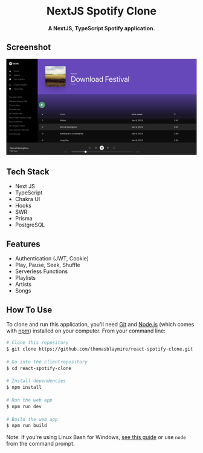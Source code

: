 <h1 align="center">
  NextJS Spotify Clone
  <br>
</h1>

<h4 align="center">A NextJS, TypeScript Spotify application.</h4>


## Screenshot

![](https://github.com/thomasblaymire/react-spotify-clone/blob/master/screenshot.png)

## Tech Stack

- Next JS
- TypeScript
- Chakra UI
- Hooks
- SWR
- Prisma
- PostgreSQL

## Features

- Authentication (JWT, Cookie)
- Play, Pause, Seek, Shuffle
- Serverless Functions
- Playlists
- Artists
- Songs

## How To Use

To clone and run this application, you'll need [Git](https://git-scm.com) and [Node.js](https://nodejs.org/en/download/) (which comes with [npm](http://npmjs.com)) installed on your computer. From your command line:

```bash
# Clone this repository
$ git clone https://github.com/thomasblaymire/react-spotify-clone.git

# Go into the clientrepository
$ cd react-spotify-clone

# Install dependencies
$ npm install

# Run the web app
$ npm run dev

# Build the web app
$ npm run build

```

Note: If you're using Linux Bash for Windows, [see this guide](https://www.howtogeek.com/261575/how-to-run-graphical-linux-desktop-applications-from-windows-10s-bash-shell/) or use `node` from the command prompt.
